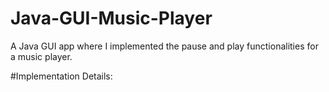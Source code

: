 # Java-GUI-Music-Player

A Java GUI app where I implemented the pause and play functionalities for a music player.

#Implementation Details:

